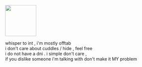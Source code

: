 <img src="https://files.catbox.moe/dsgdrg.png" style="height: 100px">
<p>
  whisper to int , i'm mostly offtab <br>
  i don't care about cuddles / hide , feel free <br>
  i do not have a dni . i simple don't care , <br>
  if you dislike someone i'm talking with don't make it MY problem <br>
</p>
